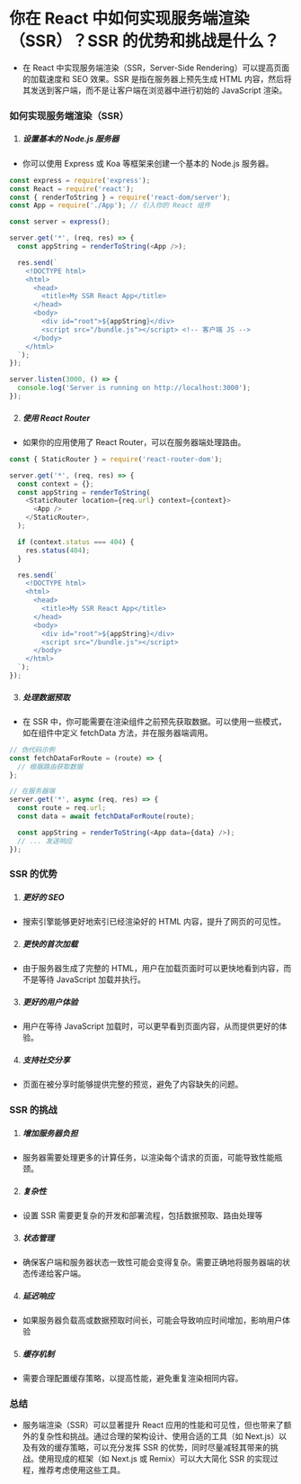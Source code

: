 # 你在 React 中如何实现服务端渲染（SSR）？SSR 的优势和挑战是什么？

- 在 React 中实现服务端渲染（SSR，Server-Side Rendering）可以提高页面的加载速度和 SEO 效果。SSR 是指在服务器上预先生成 HTML 内容，然后将其发送到客户端，而不是让客户端在浏览器中进行初始的 JavaScript 渲染。

### 如何实现服务端渲染（SSR）

1. ##### 设置基本的 Node.js 服务器

- 你可以使用 Express 或 Koa 等框架来创建一个基本的 Node.js 服务器。

```js
const express = require('express');
const React = require('react');
const { renderToString } = require('react-dom/server');
const App = require('./App'); // 引入你的 React 组件

const server = express();

server.get('*', (req, res) => {
  const appString = renderToString(<App />);

  res.send(`
    <!DOCTYPE html>
    <html>
      <head>
        <title>My SSR React App</title>
      </head>
      <body>
        <div id="root">${appString}</div>
        <script src="/bundle.js"></script> <!-- 客户端 JS -->
      </body>
    </html>
  `);
});

server.listen(3000, () => {
  console.log('Server is running on http://localhost:3000');
});
```

2. ##### 使用 React Router

- 如果你的应用使用了 React Router，可以在服务器端处理路由。

```js
const { StaticRouter } = require('react-router-dom');

server.get('*', (req, res) => {
  const context = {};
  const appString = renderToString(
    <StaticRouter location={req.url} context={context}>
      <App />
    </StaticRouter>,
  );

  if (context.status === 404) {
    res.status(404);
  }

  res.send(`
    <!DOCTYPE html>
    <html>
      <head>
        <title>My SSR React App</title>
      </head>
      <body>
        <div id="root">${appString}</div>
        <script src="/bundle.js"></script>
      </body>
    </html>
  `);
});
```

3. ##### 处理数据预取

- 在 SSR 中，你可能需要在渲染组件之前预先获取数据。可以使用一些模式，如在组件中定义 fetchData 方法，并在服务器端调用。

```js
// 伪代码示例
const fetchDataForRoute = (route) => {
  // 根据路由获取数据
};

// 在服务器端
server.get('*', async (req, res) => {
  const route = req.url;
  const data = await fetchDataForRoute(route);

  const appString = renderToString(<App data={data} />);
  // ... 发送响应
});
```

### SSR 的优势

1. ##### 更好的 SEO

- 搜索引擎能够更好地索引已经渲染好的 HTML 内容，提升了网页的可见性。

2. ##### 更快的首次加载

- 由于服务器生成了完整的 HTML，用户在加载页面时可以更快地看到内容，而不是等待 JavaScript 加载并执行。

3. ##### 更好的用户体验

- 用户在等待 JavaScript 加载时，可以更早看到页面内容，从而提供更好的体验。

4. ##### 支持社交分享

- 页面在被分享时能够提供完整的预览，避免了内容缺失的问题。

### SSR 的挑战

1. ##### 增加服务器负担

- 服务器需要处理更多的计算任务，以渲染每个请求的页面，可能导致性能瓶颈。

2. ##### 复杂性

- 设置 SSR 需要更复杂的开发和部署流程，包括数据预取、路由处理等

3. ##### 状态管理

- 确保客户端和服务器状态一致性可能会变得复杂。需要正确地将服务器端的状态传递给客户端。

4. ##### 延迟响应

- 如果服务器负载高或数据预取时间长，可能会导致响应时间增加，影响用户体验

5. ##### 缓存机制

- 需要合理配置缓存策略，以提高性能，避免重复渲染相同内容。

### 总结

- 服务端渲染（SSR）可以显著提升 React 应用的性能和可见性，但也带来了额外的复杂性和挑战。通过合理的架构设计、使用合适的工具（如 Next.js）以及有效的缓存策略，可以充分发挥 SSR 的优势，同时尽量减轻其带来的挑战。使用现成的框架（如 Next.js 或 Remix）可以大大简化 SSR 的实现过程，推荐考虑使用这些工具。
